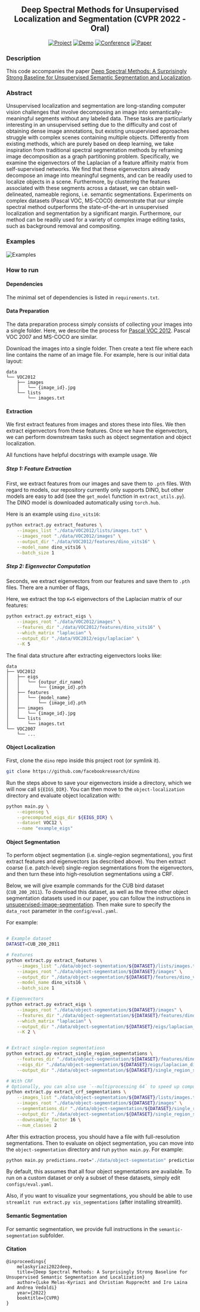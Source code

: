 <div align="center">
 
## Deep Spectral Methods for Unsupervised Localization and Segmentation (CVPR 2022 - Oral)

[![Project](http://img.shields.io/badge/Project%20Page-3d3d8f.svg)](https://lukemelas.github.io/deep-spectral-segmentation/)
[![Demo](http://img.shields.io/badge/Demo-9acbff.svg)](https://huggingface.co/spaces/lukemelas/deep-spectral-segmentation)
[![Conference](http://img.shields.io/badge/CVPR-2022-4b44ce.svg)](#)
[![Paper](http://img.shields.io/badge/Paper-arxiv.1001.2234-B31B1B.svg)](#)

</div>

### Description
This code accompanies the paper [Deep Spectral Methods: A Surprisingly Strong Baseline for Unsupervised Semantic Segmentation and Localization](https://lukemelas.github.io/deep-spectral-segmentation/). 

### Abstract

Unsupervised localization and segmentation are long-standing computer vision challenges that involve decomposing an image into semantically-meaningful segments without any labeled data. These tasks are particularly interesting in an unsupervised setting due to the difficulty and cost of obtaining dense image annotations, but existing unsupervised approaches struggle with complex scenes containing multiple objects. Differently from existing methods, which are purely based on deep learning, we take inspiration from traditional spectral segmentation methods by reframing image decomposition as a graph partitioning problem. Specifically, we examine the eigenvectors of the Laplacian of a feature affinity matrix from self-supervised networks. We find that these eigenvectors already decompose an image into meaningful segments, and can be readily used to localize objects in a scene. Furthermore, by clustering the features associated with these segments across a dataset, we can obtain well-delineated, nameable regions, i.e. semantic segmentations. Experiments on complex datasets (Pascal VOC, MS-COCO) demonstrate that our simple spectral method outperforms the state-of-the-art in unsupervised localization and segmentation by a significant margin. Furthermore, our method can be readily used for a variety of complex image editing tasks, such as background removal and compositing.

### Examples

![Examples](https://lukemelas.github.io/deep-spectral-segmentation/images/example.png)

### How to run   

#### Dependencies
The minimal set of dependencies is listed in `requirements.txt`.

#### Data Preparation

The data preparation process simply consists of collecting your images into a single folder. Here, we describe the process for [Pascal VOC 2012](http://host.robots.ox.ac.uk/pascal/VOC/voc2012//). Pascal VOC 2007 and MS-COCO are similar. 

Download the images into a single folder. Then create a text file where each line contains the name of an image file. For example, here is our initial data layout:
```
data
└── VOC2012
    ├── images
    │   └── {image_id}.jpg
    └── lists
        └── images.txt
```

#### Extraction

We first extract features from images and stores these into files. We then extract eigenvectors from these features. Once we have the eigenvectors, we can perform downstream tasks such as object segmentation and object localization. 

All functions have helpful docstrings with example usage. We 

##### Step 1: Feature Extraction

First, we extract features from our images and save them to `.pth` files. With regard to models, our repository currently only supports DINO, but other models are easy to add (see the `get_model` function in `extract_utils.py`). The DINO model is downloaded automatically using `torch.hub`. 

Here is an example using `dino_vits16`:

```bash
python extract.py extract_features \
    --images_list "./data/VOC2012/lists/images.txt" \
    --images_root "./data/VOC2012/images" \
    --output_dir "./data/VOC2012/features/dino_vits16" \
    --model_name dino_vits16 \
    --batch_size 1
```

##### Step 2: Eigenvector Computation

Seconds, we extract eigenvectors from our features and save them to `.pth` files. There are a number of flags, 

Here, we extract the top `K=5` eigenvectors of the Laplacian matrix of our features:

```bash
python extract.py extract_eigs \
    --images_root "./data/VOC2012/images" \
    --features_dir "./data/VOC2012/features/dino_vits16" \
    --which_matrix "laplacian" \
    --output_dir "./data/VOC2012/eigs/laplacian" \
    --K 5
```

The final data structure after extracting eigenvectors looks like:
```
data
├── VOC2012
│   ├── eigs
│   │   └── {outpur_dir_name}
│   │       └── {image_id}.pth
│   ├── features
│   │   └── {model_name}
│   │       └── {image_id}.pth
│   ├── images
│   │   └── {image_id}.jpg
│   └── lists
│       └── images.txt
└── VOC2007
    └── ...
```

#### Object Localization

First, clone the `dino` repo inside this project root (or symlink it).
```bash
git clone https://github.com/facebookresearch/dino
```

Run the steps above to save your eigenvectors inside a directory, which we will now call `${EIGS_DIR}`. You can then move to the `object-localization` directory and evaluate object localization with:
```bash
python main.py \
    --eigenseg \
    --precomputed_eigs_dir ${EIGS_DIR} \
    --dataset VOC12 \
    --name "example_eigs"
```

#### Object Segmentation

To perform object segmentation (i.e. single-region segmentations), you first extract features and eigenvectors (as described above). You then extract coarse (i.e. patch-level) single-region segmentations from the eigenvectors, and then turn these into high-resolution segmentations using a CRF.

Below, we will give example commands for the CUB bird dataset (`CUB_200_2011`). To download this dataset, as well as the three other object segmentation datasets used in our paper, you can follow the instructions in [unsupervised-image-segmentation](https://github.com/lukemelas/unsupervised-image-segmentation). Then make sure to specify the `data_root` parameter in the `config/eval.yaml`.

For example:
```bash

# Example dataset
DATASET=CUB_200_2011

# Features
python extract.py extract_features \
    --images_list "./data/object-segmentation/${DATASET}/lists/images.txt" \
    --images_root "./data/object-segmentation/${DATASET}/images" \
    --output_dir "./data/object-segmentation/${DATASET}/features/dino_vits16" \
    --model_name dino_vits16 \
    --batch_size 1

# Eigenvectors
python extract.py extract_eigs \
    --images_root "./data/object-segmentation/${DATASET}/images" \
    --features_dir "./data/object-segmentation/${DATASET}/features/dino_vits16/" \
    --which_matrix "laplacian" \
    --output_dir "./data/object-segmentation/${DATASET}/eigs/laplacian_dino_vits16" \
    --K 2 \


# Extract single-region segmentatiosn
python extract.py extract_single_region_segmentations \
    --features_dir "./data/object-segmentation/${DATASET}/features/dino_vits16" \
    --eigs_dir "./data/object-segmentation/${DATASET}/eigs/laplacian_dino_vits16" \
    --output_dir "./data/object-segmentation/${DATASET}/single_region_segmentation/patches/laplacian_dino_vits16"

# With CRF
# Optionally, you can also use `--multiprocessing 64` to speed up computation by running on 64 processes
python extract.py extract_crf_segmentations \
    --images_list "./data/object-segmentation/${DATASET}/lists/images.txt" \
    --images_root "./data/object-segmentation/${DATASET}/images" \
    --segmentations_dir "./data/object-segmentation/${DATASET}/single_region_segmentation/patches/laplacian_dino_vits16" \
    --output_dir "./data/object-segmentation/${DATASET}/single_region_segmentation/crf/laplacian_dino_vits16" \
    --downsample_factor 16 \
    --num_classes 2
```

After this extraction process, you should have a file with full-resolution segmentations. Then to evaluate on object segmentation, you can move into the `object-segmentation` directory and run `python main.py`. For example:

```bash
python main.py predictions.root="./data/object-segmentation" predictions.run="single_region_segmentation/crf/laplacian_dino_vits16"
```

By default, this assumes that all four object segmentations are available. To run on a custom dataset or only a subset of these datasets, simply edit `configs/eval.yaml`. 

Also, if you want to visualize your segmentations, you should be able to use `streamlit run extract.py vis_segmentations` (after installing streamlit). 

#### Semantic Segmentation

For semantic segmentation, we provide full instructions in the `semantic-segmentation` subfolder.

#### Citation   
```
@inproceedings{
    melaskyriazi2022deep,
    title={Deep Spectral Methods: A Surprisingly Strong Baseline for Unsupervised Semantic Segmentation and Localization}
    author={Luke Melas-Kyriazi and Christian Rupprecht and Iro Laina and Andrea Vedaldi}
    year={2022}
    booktitle={CVPR}
}
```   
